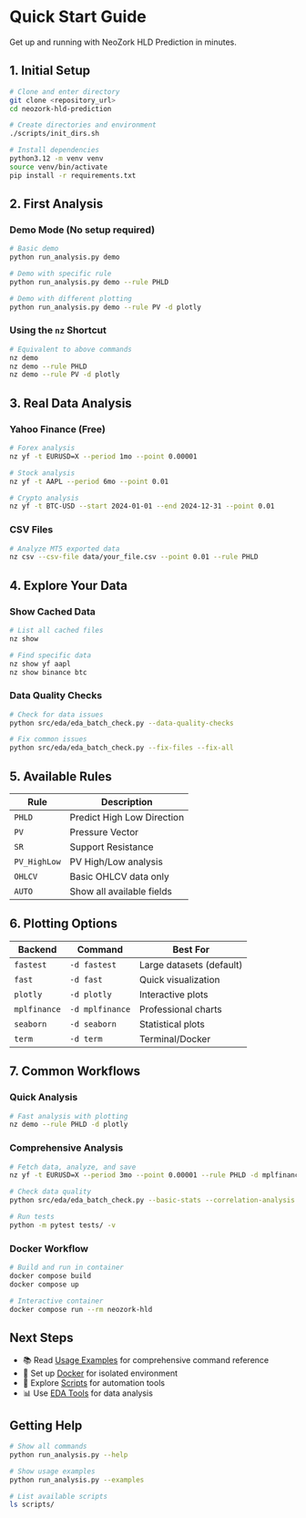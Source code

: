 # Quick Start Guide

Get up and running with NeoZork HLD Prediction in minutes.

## 1. Initial Setup

```bash
# Clone and enter directory
git clone <repository_url>
cd neozork-hld-prediction

# Create directories and environment
./scripts/init_dirs.sh

# Install dependencies
python3.12 -m venv venv
source venv/bin/activate
pip install -r requirements.txt
```

## 2. First Analysis

### Demo Mode (No setup required)
```bash
# Basic demo
python run_analysis.py demo

# Demo with specific rule
python run_analysis.py demo --rule PHLD

# Demo with different plotting
python run_analysis.py demo --rule PV -d plotly
```

### Using the `nz` Shortcut
```bash
# Equivalent to above commands
nz demo
nz demo --rule PHLD
nz demo --rule PV -d plotly
```

## 3. Real Data Analysis

### Yahoo Finance (Free)
```bash
# Forex analysis
nz yf -t EURUSD=X --period 1mo --point 0.00001

# Stock analysis
nz yf -t AAPL --period 6mo --point 0.01

# Crypto analysis
nz yf -t BTC-USD --start 2024-01-01 --end 2024-12-31 --point 0.01
```

### CSV Files
```bash
# Analyze MT5 exported data
nz csv --csv-file data/your_file.csv --point 0.01 --rule PHLD
```

## 4. Explore Your Data

### Show Cached Data
```bash
# List all cached files
nz show

# Find specific data
nz show yf aapl
nz show binance btc
```

### Data Quality Checks
```bash
# Check for data issues
python src/eda/eda_batch_check.py --data-quality-checks

# Fix common issues
python src/eda/eda_batch_check.py --fix-files --fix-all
```

## 5. Available Rules

| Rule | Description |
|------|-------------|
| `PHLD` | Predict High Low Direction |
| `PV` | Pressure Vector |
| `SR` | Support Resistance |
| `PV_HighLow` | PV High/Low analysis |
| `OHLCV` | Basic OHLCV data only |
| `AUTO` | Show all available fields |

## 6. Plotting Options

| Backend | Command | Best For |
|---------|---------|----------|
| `fastest` | `-d fastest` | Large datasets (default) |
| `fast` | `-d fast` | Quick visualization |
| `plotly` | `-d plotly` | Interactive plots |
| `mplfinance` | `-d mplfinance` | Professional charts |
| `seaborn` | `-d seaborn` | Statistical plots |
| `term` | `-d term` | Terminal/Docker |

## 7. Common Workflows

### Quick Analysis
```bash
# Fast analysis with plotting
nz demo --rule PHLD -d plotly
```

### Comprehensive Analysis
```bash
# Fetch data, analyze, and save
nz yf -t EURUSD=X --period 3mo --point 0.00001 --rule PHLD -d mplfinance

# Check data quality
python src/eda/eda_batch_check.py --basic-stats --correlation-analysis

# Run tests
python -m pytest tests/ -v
```

### Docker Workflow
```bash
# Build and run in container
docker compose build
docker compose up

# Interactive container
docker compose run --rm neozork-hld
```

## Next Steps

- 📚 Read [Usage Examples](usage-examples.md) for comprehensive command reference
- 🐳 Set up [Docker](docker.md) for isolated environment
- 🔧 Explore [Scripts](scripts.md) for automation tools
- 📊 Use [EDA Tools](eda-tools.md) for data analysis

## Getting Help

```bash
# Show all commands
python run_analysis.py --help

# Show usage examples
python run_analysis.py --examples

# List available scripts
ls scripts/
```
